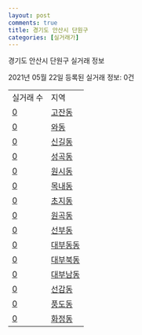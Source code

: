 ```yaml
---
layout: post
comments: true
title: 경기도 안산시 단원구
categories: [실거래가]
---
```


경기도 안산시 단원구 실거래 정보

2021년 05월 22일 등록된 실거래 정보: 0건


<table>
  <tr>
    <td>실거래 수</td>
    <td>지역</td>
  </tr>

  
  <tr>
    <td><a href="4127310100.html">0</a></td>
    <td><a href="4127310100.html">고잔동</a></td>
  </tr>
    

  <tr>
    <td><a href="4127310200.html">0</a></td>
    <td><a href="4127310200.html">와동</a></td>
  </tr>
    

  <tr>
    <td><a href="4127310300.html">0</a></td>
    <td><a href="4127310300.html">신길동</a></td>
  </tr>
    

  <tr>
    <td><a href="4127310400.html">0</a></td>
    <td><a href="4127310400.html">성곡동</a></td>
  </tr>
    

  <tr>
    <td><a href="4127310500.html">0</a></td>
    <td><a href="4127310500.html">원시동</a></td>
  </tr>
    

  <tr>
    <td><a href="4127310600.html">0</a></td>
    <td><a href="4127310600.html">목내동</a></td>
  </tr>
    

  <tr>
    <td><a href="4127310700.html">0</a></td>
    <td><a href="4127310700.html">초지동</a></td>
  </tr>
    

  <tr>
    <td><a href="4127310800.html">0</a></td>
    <td><a href="4127310800.html">원곡동</a></td>
  </tr>
    

  <tr>
    <td><a href="4127310900.html">0</a></td>
    <td><a href="4127310900.html">선부동</a></td>
  </tr>
    

  <tr>
    <td><a href="4127311000.html">0</a></td>
    <td><a href="4127311000.html">대부동동</a></td>
  </tr>
    

  <tr>
    <td><a href="4127311100.html">0</a></td>
    <td><a href="4127311100.html">대부북동</a></td>
  </tr>
    

  <tr>
    <td><a href="4127311200.html">0</a></td>
    <td><a href="4127311200.html">대부남동</a></td>
  </tr>
    

  <tr>
    <td><a href="4127311300.html">0</a></td>
    <td><a href="4127311300.html">선감동</a></td>
  </tr>
    

  <tr>
    <td><a href="4127311400.html">0</a></td>
    <td><a href="4127311400.html">풍도동</a></td>
  </tr>
    

  <tr>
    <td><a href="4127311500.html">0</a></td>
    <td><a href="4127311500.html">화정동</a></td>
  </tr>
    


</table>
    